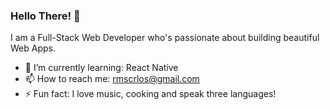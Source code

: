 ### Hello There! 👋

I am a Full-Stack Web Developer who's passionate about building beautiful Web Apps. 

- 🌱 I’m currently learning: React Native
- 📫 How to reach me: rmscrlos@gmail.com
- ⚡ Fun fact: I love music, cooking and speak three languages!

